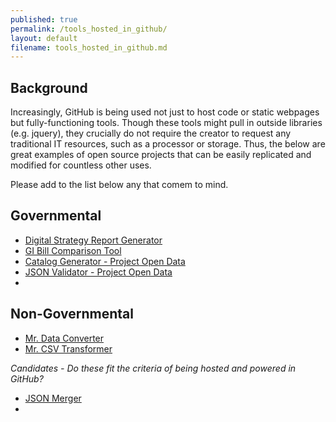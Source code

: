 ```yaml
---
published: true
permalink: /tools_hosted_in_github/
layout: default
filename: tools_hosted_in_github.md
---
```


## Background

Increasingly, GitHub is being used not just to host code or static webpages but fully-functioning tools.  Though these tools might pull in outside libraries (e.g. jquery), they crucially do not require the creator to request any traditional IT resources, such as a processor or storage.  Thus, the below are great examples of open source projects that can be easily replicated and modified for countless other uses.  

Please add to the list below any that comem to mind.  


## Governmental

* [Digital Strategy Report Generator](digital-strategy-generator.apievangelist.com)
* [GI Bill Comparison Tool](http://department-of-veterans-affairs.github.io/gi-bill-comparison-tool/)
* [Catalog Generator - Project Open Data](http://project-open-data.github.io/catalog-generator/)
* [JSON Validator - Project Open Data](http://project-open-data.github.io/json-validator/)
* []()

## Non-Governmental
* [Mr. Data Converter](http://shancarter.github.io/mr-data-converter/)
* [Mr. CSV Transformer](http://deepinthecode.github.io/mr-csv-transformer/?targets=xxx,yyy)


*Candidates - Do these fit the criteria of being hosted and powered in GitHub?*    

* [JSON Merger](http://data.json.file.merger.ongithub.com/)
* []()  
  


